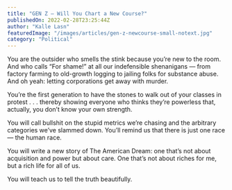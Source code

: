 ```yaml
---
title: "GEN Z — Will You Chart a New Course?"
publishedOn: 2022-02-28T23:25:44Z
author: "Kalle Lasn"
featuredImage: "/images/articles/gen-z-newcourse-small-notext.jpg"
category: "Political"
---
```


You are the outsider who smells the stink because you’re new to the room. And who calls “For shame!” at all our indefensible shenanigans — from factory farming to old-growth logging to jailing folks for substance abuse. And oh yeah: letting corporations get away with murder.

You’re the first generation to have the stones to walk out of your classes in protest . . . thereby showing everyone who thinks they’re powerless that, actually, you don’t know your own strength.

You will call bullshit on the stupid metrics we’re chasing and the arbitrary categories we’ve slammed down. You’ll remind us that there is just one race — the human race.

You will write a new story of The American Dream: one that’s not about acquisition and power but about care. One that’s not about riches for me, but a rich life for all of us.

You will teach us to tell the truth beautifully.
